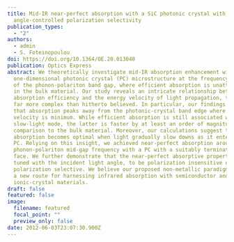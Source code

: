 ```yaml
---
title: Mid-IR near-perfect absorption with a SiC photonic crystal with
  angle-controlled polarization selectivity
publication_types:
  - "2"
authors:
  - admin
  - S. Foteinopoulou
doi: https://doi.org/10.1364/OE.20.013040
publication: Optics Express
abstract: We theoretically investigate mid-IR absorption enhancement with a SiC
  one-dimensional photonic crystal (PC) microstructure at the frequency regime
  of the phonon-polariton band gap, where efficient absorption is unattainable
  in the bulk material. Our study reveals an intricate relationship between
  absorption efficiency and the energy velocity of light propagation, that is
  far more complex than hitherto believed. In particular, our findings suggest
  that absorption peaks away from the photonic-crystal band edge where energy
  velocity is minimum. While efficient absorption is still associated with a
  slow-light mode, the latter is faster by at least an order of magnitude in
  comparison to the bulk material. Moreover, our calculations suggest that
  absorption becomes optimal when light gradually slow downs as it enters the
  PC. Relying on this insight, we achieved near-perfect absorption around the
  phonon-polariton mid-gap frequency with a PC with a suitably terminated end
  face. We further demonstrate that the near-perfect absorptive property can be
  tuned with the incident light angle, to be polarization insensitive or
  polarization selective. We believe our proposed non-metallic paradigm opens up
  a new route for harnessing infrared absorption with semiconductor and
  ionic-crystal materials.
draft: false
featured: false
image:
  filename: featured
  focal_point: ""
  preview_only: false
date: 2012-06-03T23:07:30.900Z
---
```

